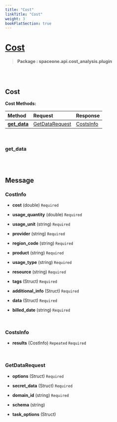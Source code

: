 ```yaml
---
title: "Cost"
linkTitle: "Cost"
weight: 3
bookFlatSection: true
---
```

# [Cost](#Cost)



>  **Package : spaceone.api.cost_analysis.plugin**

<br>
<br>

## Cost





**Cost Methods:**


| Method | Request | Response |
| :----- | :-------- | :-------- |
| [**get_data**](./Cost#get_data) | [GetDataRequest](Cost#getdatarequest) | [CostsInfo](Cost#costsinfo) |



    
<br>

### get_data










    


<br>
<br>

## Message



### CostInfo
* **cost** (double)   `Required` 

    
* **usage_quantity** (double)   `Required` 

    
* **usage_unit** (string)   `Required` 

    
* **provider** (string)   `Required` 

    
* **region_code** (string)   `Required` 

    
* **product** (string)   `Required` 

    
* **usage_type** (string)   `Required` 

    
* **resource** (string)   `Required` 

    
* **tags** (Struct)   `Required` 

    
* **additional_info** (Struct)   `Required` 

    
* **data** (Struct)   `Required` 

    
* **billed_date** (string)   `Required` 

    <br>

### CostsInfo
* **results** (CostInfo)  `Repeated`    `Required` 

    <br>

### GetDataRequest
* **options** (Struct)   `Required` 

    
* **secret_data** (Struct)   `Required` 

    
* **domain_id** (string)   `Required` 

    
* **schema** (string)  

    
* **task_options** (Struct)  

    <br>
